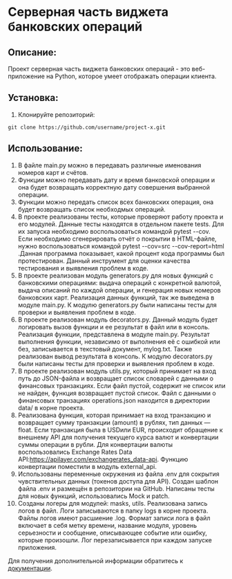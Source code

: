 # Cерверная часть виджета банковских операций

## Описание:

Проект серверная часть виджета банковских операций - это веб-приложение на Python, которое умеет  отображать операции 
клиента.

## Установка:

1. Клонируйте репозиторий:
```
git clone https://github.com/username/project-x.git

```
## Использование:

1. В файле main.py можно в передавать различные именования номеров карт и счётов.
2. Функции можно передавать дату и время банковской операции и она будет возвращать корректную дату совершения 
выбранной операции.
3. Функции можно передать список всех банковских операция, она будет возвращать список необходмых операций.
4. В проекте реализованы тесты, которые проверяют работу проекта и его модулей. Данные тесты находятся в отдельном 
пакете tests. Для их запуска необходимо воспользоваться командой pytest --cov. Если необходимо сгенерировать отчёт о 
покрытии в HTML-файле, нужно воспользоваться командой pytest --cov=src --cov-report=html .Данная программа показывает, 
какой процент кода программы был протестирован. Данный инструмент для оценки качества тестирования и выявления проблем 
в коде.
5. В проекте реализован модуль generators.py для новых функций с банковскими операциями: выдача операций с конкретной 
валютой, выдача описаний по каждой операции, и генерация новых номеров банковских карт. Реализация данных функций, так 
же выведена в модуле main.py. К модулю generators.py были написаны тесты для проверки и выявления проблем в коде.
6. В проекте реализован модуль decorators.py. Данный модуль будет логировать вызов функции и ее результат в файл или 
в консоль. Реализация функции, представлена в модуле main.py. Результат выполнения функции, независимо от выполнения её 
с ошибкой или без, записывается в текстовый документ, mylog.txt. Также реализован вывод результата в консоль. К модулю 
decorators.py были написаны тесты для проверки и выявления проблем в коде.
7. В проекте реализован модуль utils.py, который принимает на вход путь до JSON-файла и возвращает список словарей с 
данными о финансовых транзакциях. Если файл пустой, содержит не список или не найден, функция возвращает пустой список.
Файл с данными о финансовых транзациях operations.json находится в директории data/ в корне проекта.
8. Реализована функция, которая принимает на вход транзакцию и возвращает сумму транзакции (amount) в рублях, тип 
данных — float. Если транзакция была в USDили EUR, происходит обращение к внешнему API для получения текущего курса
валют и конвертации суммы операции в рубли. Для конвертации валюты воспользовались Exchange Rates Data 
API:https://apilayer.com/exchangerates_data-api. Функцию конвертации поместили в модуль external_api.
9. Использованы переменные окружения из файла .env для сокрытия чувствительных данных (токенов доступа для API). Создан
шаблон файла .env и размещён в репозитории на GitHub. Написаны тесты для новых функций, использовались Mock и patch.
10. Созданы логеры для модулей: masks, utils.
Реализована запись логов в файл. Логи записываются в папку logs в корне проекта. Файлы логов имеют расшиение .log.
Формат записи лога в файл включает в себя метку времени, название модуля, уровень серьезности и сообщение, описывающее событие или ошибку, которые произошли.
Лог перезаписывается при каждом запуске приложения.

Для получения дополнительной информации обратитесь к [документации](README.md).

